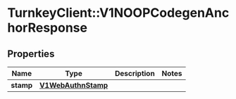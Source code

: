 # TurnkeyClient::V1NOOPCodegenAnchorResponse

## Properties
Name | Type | Description | Notes
------------ | ------------- | ------------- | -------------
**stamp** | [**V1WebAuthnStamp**](V1WebAuthnStamp.md) |  | 

